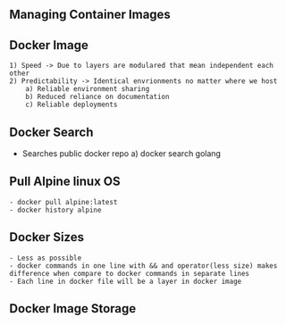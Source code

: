 ## Managing Container Images

## Docker Image
    1) Speed -> Due to layers are modulared that mean independent each other
    2) Predictability -> Identical envrionments no matter where we host
        a) Reliable environment sharing 
        b) Reduced reliance on documentation 
        c) Reliable deployments

## Docker Search
   - Searches public docker repo
    a) docker search golang

## Pull Alpine linux OS
    - docker pull alpine:latest
    - docker history alpine

## Docker Sizes
    - Less as possible 
    - docker commands in one line with && and operator(less size) makes difference when compare to docker commands in separate lines 
    - Each line in docker file will be a layer in docker image

## Docker Image Storage
    
